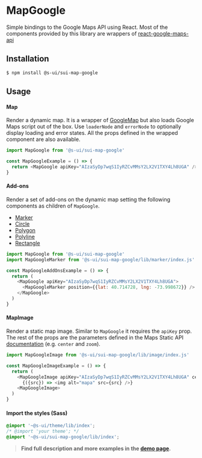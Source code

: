 # MapGoogle

Simple bindings to the Google Maps API using React. Most of the components provided by this library are wrappers of [react-google-maps-api](https://github.com/JustFly1984/react-google-maps-api)

## Installation

```sh
$ npm install @s-ui/sui-map-google
```

## Usage

#### Map

Render a dynamic map. It is a wrapper of [GoogleMap](https://react-google-maps-api-docs.netlify.app/#googlemap) but also loads Google Maps script out of the box. Use `loaderNode` and `errorNode` to optionally display loading and error states. All the props defined in the wrapped component are also available.

```js
import MapGoogle from '@s-ui/sui-map-google'

const MapGoogleExample = () => {
  return <MapGoogle apiKey="AIzaSyDp7wqS1IyRZCvMMsY2LX2V1TXY4Lh8UGA" />
}
```

#### Add-ons

Render a set of add-ons on the dynamic map setting the following components as children of `MapGoogle`.

- [Marker](https://react-google-maps-api-docs.netlify.app/#marker)
- [Circle](https://react-google-maps-api-docs.netlify.app/#circle)
- [Polygon](https://react-google-maps-api-docs.netlify.app/#polygon)
- [Polyline](https://react-google-maps-api-docs.netlify.app/#polyline)
- [Rectangle](https://react-google-maps-api-docs.netlify.app/#rectangle)

```js
import MapGoogle from '@s-ui/sui-map-google'
import MapGoogleMarker from '@s-ui/sui-map-google/lib/marker/index.js'

const MapGoogleAddOnsExample = () => {
  return (
    <MapGoogle apiKey="AIzaSyDp7wqS1IyRZCvMMsY2LX2V1TXY4Lh8UGA">
      <MapGoogleMarker position={{lat: 40.714728, lng: -73.998672}} />
    </MapGoogle>
  )
}
```

#### MapImage

Render a static map image. Similar to `MapGoogle` it requires the `apiKey` prop. The rest of the props are the parameters defined in the Maps Static API [documentation](https://developers.google.com/maps/documentation/maps-static/start) (e.g. `center` and `zoom`).

```js
import MapGoogleImage from '@s-ui/sui-map-google/lib/image/index.js'

const MapGoogleImageExample = () => {
  return (
    <MapGoogleImage apiKey="AIzaSyDp7wqS1IyRZCvMMsY2LX2V1TXY4Lh8UGA" center="40.714728,-73.998672" zoom="12" size="600x600">
      {({src}) => <img alt="mapa" src={src} />}
    <MapGoogleImage>
  )
}
```

#### Import the styles (Sass)

```css
@import '~@s-ui/theme/lib/index';
/* @import 'your theme'; */
@import '~@s-ui/sui-map-google/lib/index';
```

> **Find full description and more examples in the [demo page](#).**
